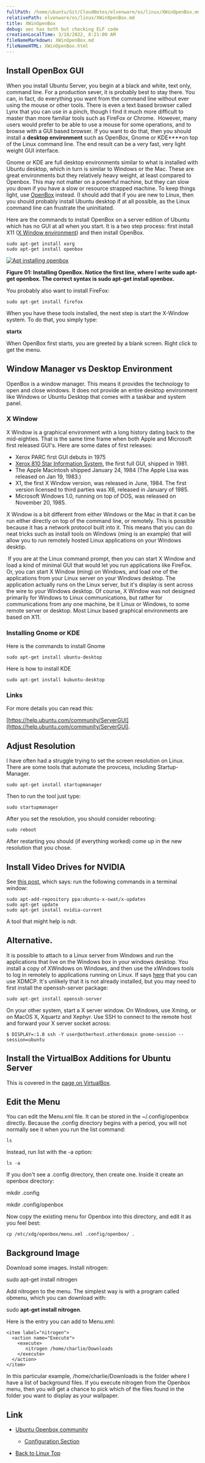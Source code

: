 ```yaml
---
fullPath: /home/ubuntu/Git/CloudNotes/elvenware/os/linux/XWinOpenBox.md
relativePath: elvenware/os/linux/XWinOpenBox.md
title: XWinOpenBox
debug: aec has both but checking ELF code
creationLocalTime: 3/18/2022, 8:21:00 AM
fileNameMarkdown: XWinOpenBox.md
fileNameHTML: XWinOpenBox.html
---
```


<!-- toc -->
<!-- tocstop -->

Install OpenBox GUI
-------------------

When you install Ubuntu Server, you begin at a black and white, text
only, command line. For a production sever, it is probably best to stay
there. You can, in fact, do everything you want from the command line
without ever using the mouse or other tools. There is even a text based
browser called Lynx that you can use in a pinch, though I find it much
more difficult to master than more familiar tools such as FireFox or
Chrome.  However, many users would prefer to be able to use a mouse for
some operations, and to browse with a GUI based browser. If you want to
do that, then you should install a **desktop environment** such as
OpenBox, Gnome or KDE****on top of the Linux command line. The end
result can be a very fast, very light weight GUI interface.

Gnome or KDE are full desktop environments similar to what is installed
with Ubuntu desktop, which in turn is similar to Windows or the Mac.
These are great environments but they relatively heavy weight, at least
compared to Openbox. This may not matter on a powerful machine, but they
can slow you down if you have a slow or resource strapped machine. To
keep things light, use [OpenBox](http://openbox.org/) instead. (I should
add that if you are new to Linux, then you should probably install
Ubuntu desktop if at all possible, as the Linux command line can
frustrate the uninitiated.

Here are the commands to install OpenBox on a server edition of Ubuntu
which has no GUI at all when you start. It is a two step process: first
install X11 ([X Window
environment](http://en.wikipedia.org/wiki/X_Window_System)) and then
install OpenBox.

~~~~ {.code}
sudo apt-get install xorg
sudo apt-get install openbox
~~~~

[![Apt installing openbox](images/AptOpenBoxSmall.png)](images/AptOpenBox.png)

**Figure 01: Installing OpenBox. Notice the first line, where I write
sudo apt-get openbox. The correct syntax is sudo apt-get install
openbox.**

You probably also want to install FireFox:

~~~~ {.code}
sudo apt-get install firefox
~~~~

When you have these tools installed, the next step is start the X-Window
system. To do that, you simply type:

**startx**

When OpenBox first starts, you are greeted by a blank screen. Right
click to get the menu.

Window Manager vs Desktop Environment
-------------------------------------

OpenBox is a window manager. This means it provides the technology to
open and close windows. It does not provide an entire desktop
environment like Windows or Ubuntu Desktop that comes with a taskbar and
system panel.

### X Window

X Window is a graphical environment with a long history dating back to
the mid-eighties. That is the same time frame when both Apple and
Microsoft first released GUI's. Here are some dates of first releases:

-   Xerox PARC first GUI debuts in 1975
-   [Xerox 810 Star Information
    System](http://en.wikipedia.org/wiki/Xerox_Star), the first full
    GUI, shipped in 1981.
-   The Apple Macintosh shipped January 24, 1984 (The Apple Lisa was
    released on Jan 19, 1983.)
-   X1, the first X Window version, was released in June, 1984. The
    first version licensed to third parties was X6, released in January
    of 1985.
-   Microsoft Windows 1.0, running on top of DOS, was released on
    November 20, 1985.

X Window is a bit different from either Windows or the Mac in that it
can be run either directly on top of the command line, or remotely. This
is possible because it has a network protocol built into it. This means
that you can do neat tricks such as install tools on Windows (ming is an
example) that will allow you to run remotely hosted Linux applications
on your Windows desktip.

 If you are at the Linux command prompt, then you can start X Window and
load a kind of minimal GUI that would let you run applications like
FireFox. Or, you can start X Window (ming) on Windows, and load one of
the applications from your Linux server on your Windows desktop. The
application actually runs on the Linux server, but it's display is sent
across the wire to your Windows desktop. Of course, X Window was not
designed primarily for Windows to Linux communications, but rather for
communications from any one machine, be it Linux or Windows, to some
remote server or desktop. Most Linux based graphical environments are
based on X11.

### Installing Gnome or KDE

Here is the commands to install Gnome

~~~~ {.code}
sudo apt-get install ubuntu-desktop
~~~~

Here is how to install KDE

~~~~ {.code}
sudo apt-get install kubuntu-desktop
~~~~

### Links

For more details you can read this:

[https://help.ubuntu.com/community/ServerGUI](https://help.ubuntu.com/community/ServerGUI).

Adjust Resolution
-----------------

I have often had a struggle trying to set the screen resolution on
Linux. There are some tools that automate the provcess, including
Startup-Manager.

~~~~ {.code}
sudo apt-get install startupmanager
~~~~

Then to run the tool just type:

~~~~ {.code}
sudo startupmanager
~~~~

After you set the resolution, you should consider rebooting:

~~~~ {.code}
sudo reboot
~~~~

After restarting you should (if everything worked) come up in the new
resolution that you chose.

Install Video Drives for NVIDIA
-------------------------------

See [this post](http://www.noobslab.com/2011/09/nvidia-drivers-for-ubuntu-1110-oneiric.html),
which says: run the following commands in a terminal window:

~~~~ {.code}
sudo apt-add-repository ppa:ubuntu-x-swat/x-updates
sudo apt-get update
sudo apt-get install nvidia-current
~~~~

A tool that might help is ndr.

Alternative.
------------

It is possible to attach to a Linux server from Windows and run the
applications that live on the Windows box in your windows desktop. You
install a copy of XWindows on Windows, and then use the xWindows tools
to log in remotely to applications running on Linux. If says
[here](http://forums.atomicmpc.com.au/index.php?showtopic=43363) that
you can use XDMCP. It's unlikely that it is not already installed, but
you may need to first install the openssh-server package:

~~~~ {.code}
sudo apt-get install openssh-server
~~~~

On your other system, start a X server window. On Windows, use Xming, or
on MacOS X, Xquartz and Xephyr. Use SSH to connect to the remote host
and forward your X server socket across:

~~~~ {.code}
$ DISPLAY=:1.0 ssh -Y user@otherhost.otherdomain gnome-session --session=ubuntu
~~~~

Install the VirtualBox Additions for Ubuntu Server
--------------------------------------------------

This is covered in the [page on VirtualBox](VirtualBox.html).

Edit the Menu
-------------

You can edit the Menu.xml file. It can be stored in the
\~/.config/openbox directly. Because the .config directory begins with a
period, you will not normally see it when you run the list command:

~~~~ {.code}
ls
~~~~

Instead, run list with the -a option:

~~~~ {.code}
ls -a
~~~~

If you don't see a .config directory, then create one. Inside it create
an openbox directory:

mkdir .config

mkdir .config/openbox

Now copy the existing menu for Openbox into this directory, and edit it
as you feel best:

~~~~ {.code}
cp /etc/xdg/openbox/menu.xml .config/openbox/ .
~~~~

Background Image
----------------

Download some images. Install nitrogen:

sudo apt-get install nitrogen

Add nitrogen to the menu. The simplest way is with a program called
obmenu, which you can download with:

sudo **apt-get install nitrogen**.

Here is the entry you can add to Menu.xml:

~~~~ {.code}
<item label="nitrogen">
  <action name="Execute">
    <execute>
       nitrogen /home/charlie/Downloads
    </execute>
  </action>
</item>
~~~~

In this particular example, /home/charlie/Downloads is the folder where
I have a list of background files. If you execute nitrogen from the
Openbox menu, then you will get a chance to pick which of the files
found in the folder you want to display as your wallpaper.

Link
----

-   [Ubuntu Openbox
    community](https://help.ubuntu.com/community/Openbox)
    -   [Configuration
        Section](https://help.ubuntu.com/community/Openbox#Configuration)

-   [Back to Linux Top](index.html)

